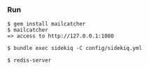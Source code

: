 ### Run

    $ gem install mailcatcher
    $ mailcatcher
    => access to http://127.0.0.1:1080
    
    $ bundle exec sidekiq -C config/sidekiq.yml
    
    $ redis-server
    
